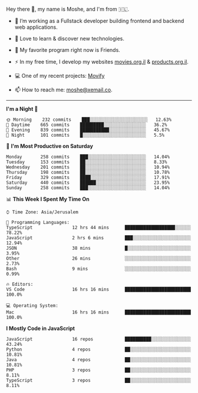 Hey there 👋, my name is Moshe, and I'm from 🇮🇱.

- :telescope: I’m working as a Fullstack developer building frontend and backend web applications.

- :seedling: Love to learn & discover new technologies.

- 🍿 My favorite program right now is Friends.

- :zap: In my free time, I develop my websites [movies.org.il](https://movies.org.il) & [products.org.il](https://products.org.il).

- 💻 One of my recent projects: [Movify](https://github.com/jewishmoses/movify)

- :mailbox: How to reach me: moshe@xemail.co.

<hr/>

<!--START_SECTION:waka-->
**I'm a Night 🦉** 

```text
🌞 Morning    232 commits    ███░░░░░░░░░░░░░░░░░░░░░░   12.63% 
🌆 Daytime    665 commits    █████████░░░░░░░░░░░░░░░░   36.2% 
🌃 Evening    839 commits    ███████████░░░░░░░░░░░░░░   45.67% 
🌙 Night      101 commits    █░░░░░░░░░░░░░░░░░░░░░░░░   5.5%

```
📅 **I'm Most Productive on Saturday** 

```text
Monday       258 commits    ███░░░░░░░░░░░░░░░░░░░░░░   14.04% 
Tuesday      153 commits    ██░░░░░░░░░░░░░░░░░░░░░░░   8.33% 
Wednesday    201 commits    ██░░░░░░░░░░░░░░░░░░░░░░░   10.94% 
Thursday     198 commits    ██░░░░░░░░░░░░░░░░░░░░░░░   10.78% 
Friday       329 commits    ████░░░░░░░░░░░░░░░░░░░░░   17.91% 
Saturday     440 commits    ██████░░░░░░░░░░░░░░░░░░░   23.95% 
Sunday       258 commits    ███░░░░░░░░░░░░░░░░░░░░░░   14.04%

```


📊 **This Week I Spent My Time On** 

```text
⌚︎ Time Zone: Asia/Jerusalem

💬 Programming Languages: 
TypeScript               12 hrs 44 mins      ███████████████████░░░░░░   78.22% 
JavaScript               2 hrs 6 mins        ███░░░░░░░░░░░░░░░░░░░░░░   12.94% 
JSON                     38 mins             █░░░░░░░░░░░░░░░░░░░░░░░░   3.95% 
Other                    26 mins             ░░░░░░░░░░░░░░░░░░░░░░░░░   2.73% 
Bash                     9 mins              ░░░░░░░░░░░░░░░░░░░░░░░░░   0.99%

🔥 Editors: 
VS Code                  16 hrs 16 mins      █████████████████████████   100.0%

💻 Operating System: 
Mac                      16 hrs 16 mins      █████████████████████████   100.0%

```

**I Mostly Code in JavaScript** 

```text
JavaScript               16 repos            ██████████░░░░░░░░░░░░░░░   43.24% 
Python                   4 repos             ██░░░░░░░░░░░░░░░░░░░░░░░   10.81% 
Java                     4 repos             ██░░░░░░░░░░░░░░░░░░░░░░░   10.81% 
PHP                      3 repos             ██░░░░░░░░░░░░░░░░░░░░░░░   8.11% 
TypeScript               3 repos             ██░░░░░░░░░░░░░░░░░░░░░░░   8.11%

```



<!--END_SECTION:waka-->
